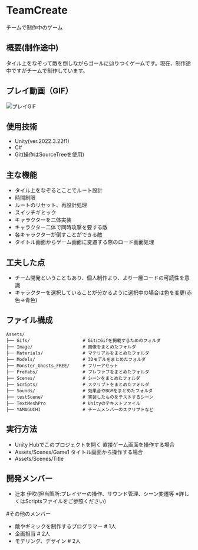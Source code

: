 # TeamCreate
チームで制作中のゲーム

## 概要(制作途中)
タイル上をなぞって敵を倒しながらゴールに辿りつくゲームです。現在、制作途中ですがチームで制作しています。
 
## プレイ動画（GIF）

![プレイGIF](https://github.com/kiri070/TeamCreate/raw/main/Assets/Gifs/portfolio03.gif)

## 使用技術
- Unity(ver.2022.3.22f1)
- C#
- Git(操作はSourceTreeを使用)

## 主な機能
- タイル上をなぞるとことでルート設計
- 時間制限
- ルートのリセット、再設計処理
- スイッチギミック
- キャラクターを二体実装
- キャラクター二体で同時攻撃を要する敵
- 各キャラクターが倒すことができる敵
- タイトル画面からゲーム画面に変遷する際のロード画面処理

## 工夫した点
- チーム開発ということもあり、個人制作より、より一層コードの可読性を意識
- キャラクターを選択していることが分かるように選択中の場合は色を変更(赤色→青色)

## ファイル構成

```
Assets/
├── Gifs/                    # GitにGifを掲載するためのフォルダ
├── Image/                   # 画像をまとめたフォルダ
├── Materials/               # マテリアルをまとめたフォルダ
├── Models/                  # 3Dモデルをまとめたフォルダ
├── Monster_Ghosts_FREE/     # フリーアセット
├── Prefabs/                 # プレファブをまとめたフォルダ
├── Scenes/                  # シーンをまとめたフォルダ
├── Scripts/                 # スクリプトをまとめたフォルダ
├── Sounds/                  # 効果音やBGMをまとめたフォルダ
├── testScene/               # 実装したものをテストするシーン
├── TextMeshPro              # Unityのテキストファイル
├── YAMAGUCHI                # チームメンバーのスクリプトなど

```

## 実行方法
- Unity Hubでこのプロジェクトを開く
直接ゲーム画面を操作する場合
- Assets/Scenes/Game1
タイトル画面から操作する場合
- Assets/Scenes/Title

## 開発メンバー
- 辻本 伊吹(担当箇所:プレイヤーの操作、サウンド管理、シーン変遷等 ※詳しくはScriptsファイルをご参照ください)

#その他のメンバー

- 敵やギミックを制作するプログラマー # 1人
- 企画担当                      # 2人
- モデリング、デザイン            # 2人

